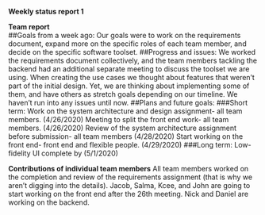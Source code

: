 **Weekly status report 1**  

**Team report**  
##Goals from a week ago:
Our goals were to work on the requirements document, expand more on the specific roles of each team member, and decide on the specific software toolset.
##Progress and issues:
We worked the requirements document collectively, and the team members tackling the backend had an additional separate meeting to discuss the toolset we are using. When creating the use cases we thought about features that weren’t part of the initial design. Yet, we are thinking about implementing some of them, and have others as stretch goals depending on our timeline. We haven’t run into any issues until now. 
##Plans and future goals:
###Short term:
Work on the system architecture and design assignment- all team members. (4/26/2020)
Meeting to split the front end work- all team members. (4/26/2020)
Review of the system architecture assignment before submission- all team members (4/28/2020)
Start working on the front end- front end and flexible people. (4/29/2020)
###Long term:
Low-fidelity UI complete by (5/1/2020)

**Contributions of individual team members**
All team members worked on the completion and review of the requirements assignment (that is why we aren’t digging into the details). 
Jacob, Salma, Kcee, and John are going to start working on the front end after the 26th meeting.
Nick and Daniel are working on the backend.
